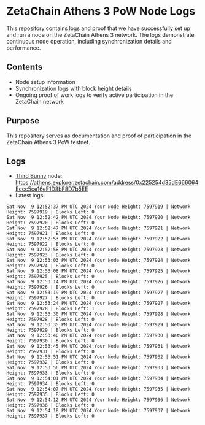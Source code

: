 # ZetaChain Athens 3 PoW Node Logs
This repository contains logs and proof that we have successfully set up and run a node on the ZetaChain Athens 3 network. The logs demonstrate continuous node operation, including synchronization details and performance.

## Contents
- Node setup information
- Synchronization logs with block height details
- Ongoing proof of work logs to verify active participation in the ZetaChain network

## Purpose
This repository serves as documentation and proof of participation in the ZetaChain Athens 3 PoW testnet.

## Logs

- [Third Bunny](https://thirdbunny.xyz/) node: https://athens.explorer.zetachain.com/address/0x225254d35dE666064Eccc5ce16eF1D8bF8D7b5EE
- Latest logs:
```
Sat Nov  9 12:52:37 PM UTC 2024 Your Node Height: 7597919 | Network Height: 7597919 | Blocks Left: 0
Sat Nov  9 12:52:42 PM UTC 2024 Your Node Height: 7597920 | Network Height: 7597920 | Blocks Left: 0
Sat Nov  9 12:52:47 PM UTC 2024 Your Node Height: 7597921 | Network Height: 7597921 | Blocks Left: 0
Sat Nov  9 12:52:53 PM UTC 2024 Your Node Height: 7597922 | Network Height: 7597922 | Blocks Left: 0
Sat Nov  9 12:52:58 PM UTC 2024 Your Node Height: 7597923 | Network Height: 7597923 | Blocks Left: 0
Sat Nov  9 12:53:03 PM UTC 2024 Your Node Height: 7597924 | Network Height: 7597924 | Blocks Left: 0
Sat Nov  9 12:53:08 PM UTC 2024 Your Node Height: 7597925 | Network Height: 7597925 | Blocks Left: 0
Sat Nov  9 12:53:14 PM UTC 2024 Your Node Height: 7597926 | Network Height: 7597926 | Blocks Left: 0
Sat Nov  9 12:53:19 PM UTC 2024 Your Node Height: 7597927 | Network Height: 7597927 | Blocks Left: 0
Sat Nov  9 12:53:24 PM UTC 2024 Your Node Height: 7597927 | Network Height: 7597928 | Blocks Left: 1
Sat Nov  9 12:53:30 PM UTC 2024 Your Node Height: 7597928 | Network Height: 7597928 | Blocks Left: 0
Sat Nov  9 12:53:35 PM UTC 2024 Your Node Height: 7597929 | Network Height: 7597929 | Blocks Left: 0
Sat Nov  9 12:53:40 PM UTC 2024 Your Node Height: 7597930 | Network Height: 7597930 | Blocks Left: 0
Sat Nov  9 12:53:45 PM UTC 2024 Your Node Height: 7597931 | Network Height: 7597931 | Blocks Left: 0
Sat Nov  9 12:53:51 PM UTC 2024 Your Node Height: 7597932 | Network Height: 7597932 | Blocks Left: 0
Sat Nov  9 12:53:56 PM UTC 2024 Your Node Height: 7597933 | Network Height: 7597933 | Blocks Left: 0
Sat Nov  9 12:54:01 PM UTC 2024 Your Node Height: 7597934 | Network Height: 7597934 | Blocks Left: 0
Sat Nov  9 12:54:07 PM UTC 2024 Your Node Height: 7597935 | Network Height: 7597935 | Blocks Left: 0
Sat Nov  9 12:54:12 PM UTC 2024 Your Node Height: 7597936 | Network Height: 7597936 | Blocks Left: 0
Sat Nov  9 12:54:18 PM UTC 2024 Your Node Height: 7597937 | Network Height: 7597937 | Blocks Left: 0
```
